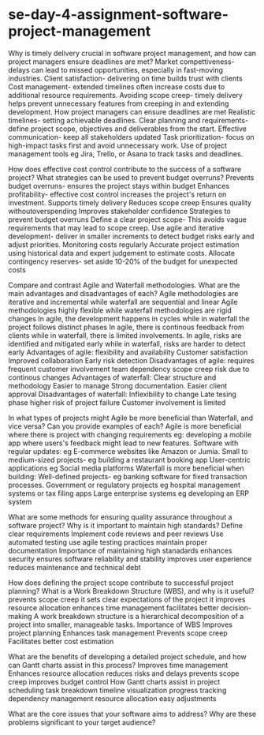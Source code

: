 # se-day-4-assignment-software-project-management
Why is timely delivery crucial in software project management, and how can project managers ensure deadlines are met?
Market compettiveness-  delays can lead to missed opportunities, especially in fast-moving industries.
Client satisfaction- delivering on time builds trust with clients
Cost management- extended timelines often increase costs due to additional resource requirements.
Avoiding scope creep- timely delivery helps prevent unnecessary features from creeping in and extending development.
How project managers can ensure deadlines are met
Realistic timelines- setting achievable deadlines.
Clear planning and requirements- define project scope, objectives and deliverables from the start.
Effective communication- keep all stakeholders updated
Task prioritization- focus on high-impact tasks first and avoid unnecessary work.
Use of project management tools eg Jira, Trello, or Asana to track tasks and deadlines.

How does effective cost control contribute to the success of a software project? What strategies can be used to prevent budget overruns?
Prevents  budget overruns- ensures the project stays within budget
Enhances profitability- effective cost control increases the project's return on investment.
Supports timely delivery
Reduces scope creep
Ensures quality withoutoverspending
Improves stakeholder confidence
Strategies to prevent budget overruns
Define a clear project scope- This avoids vague requirements that may lead to scope creep.
Use agile and iterative development- deliver in smaller increments to detect budget risks early and adjust priorities.
Monitoring costs regularly
Accurate project estimation using historical data and expert judgement to estimate costs.
Allocate contingency reserves- set aside 10-20% of the budget for unexpected costs

Compare and contrast Agile and Waterfall methodologies. What are the main advantages and disadvantages of each?
Agile methodologies are iterative and incremental while waterfall are sequential and linear
Agile methodologies highly flexible while waterfall methodologies are rigid changes
In agile, the development happens in cycles while in waterfall the project follows distinct phases
In agile, there is continous feedback from clients while in waterfall, there is limited involvements.
In agile, risks are identified and mitigated early while in waterfall, risks are harder to detect early 
Advantages of agile:
flexibility and availability
Customer satisfaction
Improved collaboration
Early risk detection
Disadvantages of agile: 
requires frequent customer involvement
team dependency
scope creep risk due to continous changes
Advantages of waterfall:
Clear structure and methodology
Easier to manage
Strong documentation.
Easier client approval
Disadvantages of waterfall:
Inflexibility to change
Late tesing phase
higher risk of project failure
Customer involvement is limited

In what types of projects might Agile be more beneficial than Waterfall, and vice versa? Can you provide examples of each?
Agile is more beneficial where there is project with changing requirements
eg: developing a mobile app where users's feedback might lead to new features.
Software with regular updates: eg E-commerce websites like Amazon or Jumia.
Small to medium-sized projects- eg building a restaurant booking app
User-centric applications eg Social media platforms
Waterfall is more beneficial when building:
Well-defined projects- eg banking software for fixed transaction processes.
Government or regulatory projects eg hospital management systems or tax filing apps
Large enterprise systems eg developing an ERP system

What are some methods for ensuring quality assurance throughout a software project? Why is it important to maintain high standards?
Define clear requirements
Implement code reviews and peer reviews
Use automated testing
use agile testing practices
maintain proper documentation
Importance of maintaining high stanadards
enhances security
ensures software reliability and stability
improves user experience
reduces maintenance and technical debt

How does defining the project scope contribute to successful project planning? What is a Work Breakdown Structure (WBS), and why is it useful?
prevents scope creep
it sets clear expectations of the project
it improves resource allocation
enhances time management
facilitates better decision-making
A work breakdown structure is a hierarchical decomposition of a project into smaller, manageable tasks.
Importance of WBS
Improves project planning
Enhances task management
Prevents scope creep
Facilitates better cost estimation

What are the benefits of developing a detailed project schedule, and how can Gantt charts assist in this process?
Improves time management
Enhances resource allocation
reduces risks and delays
prevents scope creep
improves budget control
How Gantt charts assist in project scheduling
task breakdown
timeline visualization
progress tracking
dependency management
resource allocation
easy adjustments

What are the core issues that your software aims to address? Why are these problems significant to your target audience?


